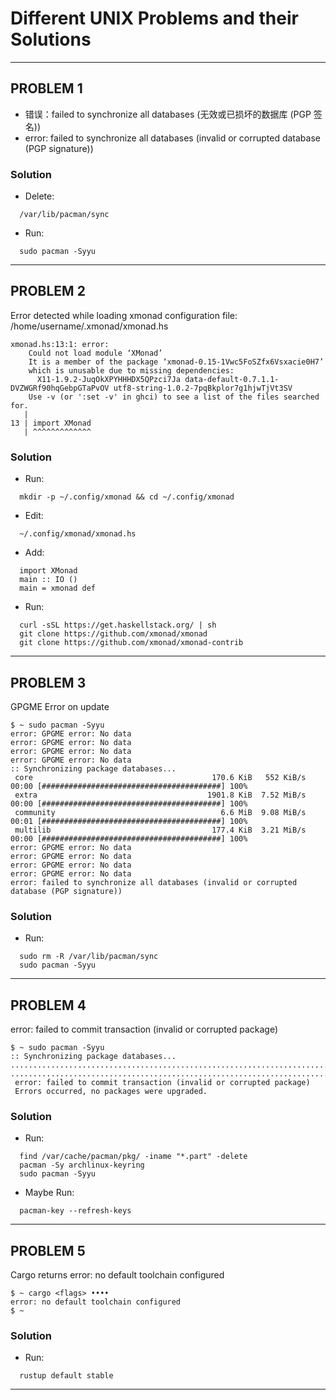 # Different UNIX Problems and their Solutions
---

## PROBLEM 1

* 错误：failed to synchronize all databases (无效或已损坏的数据库 (PGP 签名))
* error: failed to synchronize all databases (invalid or corrupted database (PGP signature))

### Solution

- Delete:
```
  /var/lib/pacman/sync
```
- Run:
```
  sudo pacman -Syyu
```

---

## PROBLEM 2

Error detected while loading xmonad configuration file: /home/username/.xmonad/xmonad.hs

```
xmonad.hs:13:1: error:
    Could not load module ‘XMonad’
    It is a member of the package ‘xmonad-0.15-1Vwc5FoSZfx6Vsxacie0H7’
    which is unusable due to missing dependencies:
      X11-1.9.2-JuqOkXPYHHHDX5QPzci7Ja data-default-0.7.1.1-DVZWGRf90hqGebpGTaPvOV utf8-string-1.0.2-7pqBkplor7g1hjwTjVt3SV
    Use -v (or ':set -v' in ghci) to see a list of the files searched for.
   |
13 | import XMonad
   | ^^^^^^^^^^^^^

```

### Solution 

- Run:
```
  mkdir -p ~/.config/xmonad && cd ~/.config/xmonad
```

- Edit:
```
  ~/.config/xmonad/xmonad.hs
```

- Add:
```
  import XMonad
  main :: IO ()
  main = xmonad def
```
- Run:
```
  curl -sSL https://get.haskellstack.org/ | sh
  git clone https://github.com/xmonad/xmonad
  git clone https://github.com/xmonad/xmonad-contrib
```

---

## PROBLEM 3

GPGME Error on update

```
$ ~ sudo pacman -Syyu
error: GPGME error: No data
error: GPGME error: No data
error: GPGME error: No data
error: GPGME error: No data
:: Synchronizing package databases...
 core                                        170.6 KiB   552 KiB/s 00:00 [########################################] 100%
 extra                                      1901.8 KiB  7.52 MiB/s 00:00 [########################################] 100%
 community                                     6.6 MiB  9.08 MiB/s 00:01 [########################################] 100%
 multilib                                    177.4 KiB  3.21 MiB/s 00:00 [########################################] 100%
error: GPGME error: No data
error: GPGME error: No data
error: GPGME error: No data
error: GPGME error: No data
error: failed to synchronize all databases (invalid or corrupted database (PGP signature))

```

### Solution 

- Run:
```
  sudo rm -R /var/lib/pacman/sync
  sudo pacman -Syyu
```

---

## PROBLEM 4

error: failed to commit transaction (invalid or corrupted package)

```
$ ~ sudo pacman -Syyu
:: Synchronizing package databases...
........................................................................................................................
........................................................................................................................
 error: failed to commit transaction (invalid or corrupted package)
 Errors occurred, no packages were upgraded.

```

### Solution 

- Run:
```
  find /var/cache/pacman/pkg/ -iname "*.part" -delete
  pacman -Sy archlinux-keyring
  sudo pacman -Syyu
```

- Maybe Run:
```
  pacman-key --refresh-keys
```

---

## PROBLEM 5

Cargo returns error: no default toolchain configured

```
$ ~ cargo <flags> ••••
error: no default toolchain configured
$ ~

```

### Solution 

- Run:
```
  rustup default stable
```

---
